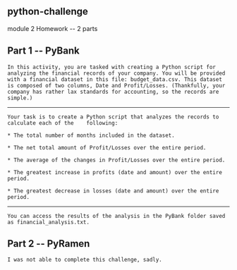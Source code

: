 ## python-challenge
module 2 Homework -- 2 parts

## **Part 1 -- PyBank**

    In this activity, you are tasked with creating a Python script for analyzing the financial records of your company. You will be provided with a financial dataset in this file: budget_data.csv. This dataset is composed of two columns, Date and Profit/Losses. (Thankfully, your company has rather lax standards for accounting, so the records are simple.)

---

    Your task is to create a Python script that analyzes the records to calculate each of the    following:

    * The total number of months included in the dataset.

    * The net total amount of Profit/Losses over the entire period.

    * The average of the changes in Profit/Losses over the entire period.

    * The greatest increase in profits (date and amount) over the entire period.

    * The greatest decrease in losses (date and amount) over the entire period.
    
---

    You can access the results of the analysis in the PyBank folder saved as financial_analysis.txt.
    
    
## **Part 2 -- PyRamen**

    I was not able to complete this challenge, sadly.